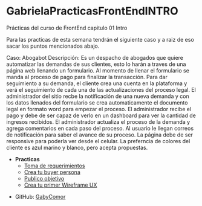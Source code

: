 # GabrielaPracticasFrontEndINTRO
Prácticas del curso de FrontEnd capitulo 01 Intro

Para las practicas de esta semana tendrán el siguiente caso y a raiz de eso sacar los puntos mencionados abajo.

Caso: Abogabot
Descripción: Es un despacho de abogados que quiere automatizar las demandas de sus clientes, esto lo harán a traves de una página web llenando un formulario.
Al momento de llenar el formulario se manda al proceso de pago para finalizar la transacción.
Para dar seguimiento a su demanda, el cliente crea una cuenta en la plataforma y verá el seguimiento de cada una de las actualizaciones del proceso legal.
El administrador del sitio recbe la notificación de una nueva demanda y con los datos llenados del formulario se crea automaticamente el documento legal en formato word para empezar el proceso.
El administrador recibe el pago y debe de ser capaz de verlo en un dashboard para ver la cantidad de ingresos recibidos.
El administrador actualiza el proceso de la demanda y agrega comentarios en cada paso del proceso.
Al usuario le llegan correos de notificación para saber el avance de su proceso.
La página debe de ser responsive para poderla ver desde el celular.
La preferncia de colores del cliente es azul marino y blanco, pero acepta propuestas.

- **Practicas**
  - [Toma de requerimientos](./1.-requerimientos.doc)
  - [Crea tu buyer persona](./2.-Persona.jpg)
  - [Publico objetivo](./3.-publicoObjetivo.png)
  - [Crea tu primer Wireframe UX](./wireframe.pdf)

* GitHub: [GabyComor](https://https://github.com/GabyComor)
